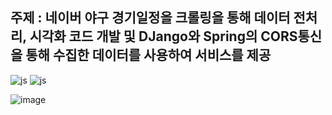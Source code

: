 <h2> 주제 : 네이버 야구 경기일정을 크롤링을 통해 데이터 전처리, 시각화 코드 개발 및 
      DJango와 Spring의 CORS통신을 통해 수집한 데이터를 사용하여 서비스를 제공</h2>



![js](https://img.shields.io/badge/Spring-6DB33F?style=for-the-badge&logo=spring&logoColor=white)
![js](https://img.shields.io/badge/Django-092E20?style=for-the-badge&logo=django&logoColor=white)


![image](https://github.com/user-attachments/assets/f57b94d6-287b-4ef5-9c7e-853632287bb2)
